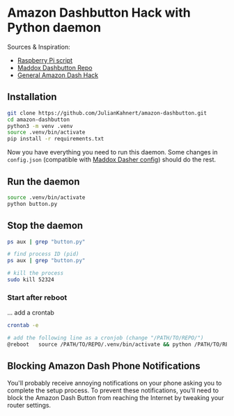 # Amazon Dashbutton Hack with Python daemon

Sources & Inspiration:
- [Raspberry Pi script](https://github.com/vancetran/amazon-dash-rpi)
- [Maddox Dashbutton Repo](https://github.com/maddox/dasher)
- [General Amazon Dash Hack](https://medium.com/@edwardbenson/how-i-hacked-amazon-s-5-wifi-button-to-track-baby-data-794214b0bdd8#.n6fhd3z40)

## Installation

```sh
git clone https://github.com/JulianKahnert/amazon-dashbutton.git
cd amazon-dashbutton
python3 -m venv .venv
source .venv/bin/activate
pip install -r requirements.txt
```
Now you have everything you need to run this daemon. Some changes in `config.json` (compatible with [Maddox Dasher config](https://github.com/maddox/dasher)) should do the rest.

## Run the daemon

```sh
source .venv/bin/activate
python button.py
```

## Stop the daemon

```sh
ps aux | grep "button.py"

# find process ID (pid)
ps aux | grep "button.py"

# kill the process
sudo kill 52324
```

### Start after reboot
... add a crontab

```sh
crontab -e

# add the following line as a cronjob (change "/PATH/TO/REPO/")
@reboot   source /PATH/TO/REPO/.venv/bin/activate && python /PATH/TO/REPO/button.py
```

## Blocking Amazon Dash Phone Notifications

You'll probably receive annoying notifications on your phone asking you to complete the setup process. To prevent these notifications, you'll need to block the Amazon Dash Button from reaching the Internet by tweaking your router settings.

